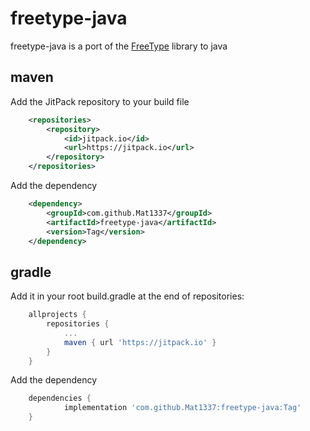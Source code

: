 # freetype-java

freetype-java is a port of the [FreeType](https://github.com/freetype/freetype) library to java

## maven

Add the JitPack repository to your build file
```xml
	<repositories>
		<repository>
		    <id>jitpack.io</id>
		    <url>https://jitpack.io</url>
		</repository>
	</repositories>
```

Add the dependency
```xml
	<dependency>
	    <groupId>com.github.Mat1337</groupId>
	    <artifactId>freetype-java</artifactId>
	    <version>Tag</version>
	</dependency>
```

## gradle

Add it in your root build.gradle at the end of repositories:
```gradle
	allprojects {
		repositories {
			...
			maven { url 'https://jitpack.io' }
		}
	}
```
Add the dependency
```gradle
	dependencies {
	        implementation 'com.github.Mat1337:freetype-java:Tag'
	}
```
